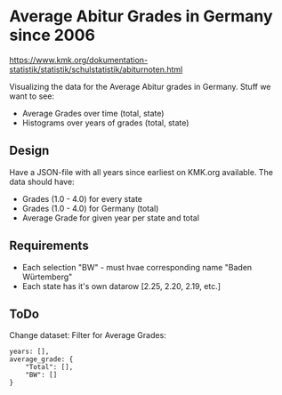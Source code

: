 # Average Abitur Grades in Germany since 2006
https://www.kmk.org/dokumentation-statistik/statistik/schulstatistik/abiturnoten.html

Visualizing the data for the Average Abitur grades in Germany.
Stuff we want to see:
- Average Grades over time (total, state)
- Histograms over years of grades (total, state)


## Design
Have a JSON-file with all years since earliest on KMK.org available.
The data should have:
- Grades (1.0 - 4.0) for every state
- Grades (1.0 - 4.0) for Germany (total)
- Average Grade for given year per state and total



## Requirements
- Each selection "BW" - must hvae corresponding name "Baden Würtemberg"
- Each state has it's own datarow [2.25, 2.20, 2.19, etc.]


## ToDo
Change dataset:
Filter for Average Grades:
```
years: [],
average_grade: {
    "Total": [],
    "BW": []
}
```
